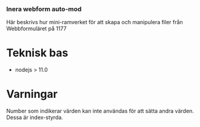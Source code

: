 ### Inera webform auto-mod
Här beskrivs hur mini-ramverket för att skapa och manipulera filer från Webbformuläret på 1177

# Teknisk bas
  - nodejs > 11.0




# Varningar
Number som indikerar värden kan inte användas för att sätta andra värden. Dessa är index-styrda. 


